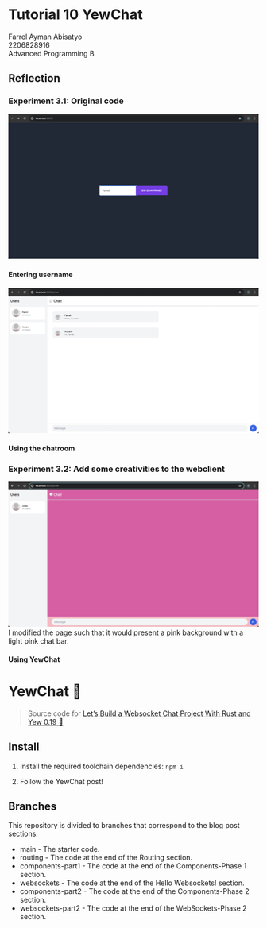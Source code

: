 # Tutorial 10 YewChat
Farrel Ayman Abisatyo  <br>
2206828916 <br>
Advanced Programming B <br>

## Reflection

### Experiment 3.1: Original code

<img src= "assets/images/Screen Shot 2024-05-08 at 13.38.15.png" width="600px"> <br>

#### Entering username <br>
<img src= "assets/images/Screen Shot 2024-05-08 at 13.37.57.png" width="600px"> <br>
#### Using the chatroom <br>

### Experiment 3.2: Add some creativities to the webclient
<img src= "assets/images/Screen Shot 2024-05-08 at 14.06.27.png" width="600px"> <br>
I modified the page such that it would present a pink background with a light pink chat bar.


#### Using YewChat

# YewChat 💬

> Source code for [Let’s Build a Websocket Chat Project With Rust and Yew 0.19 🦀](https://fsjohnny.medium.com/lets-build-a-websockets-project-with-rust-and-yew-0-19-60720367399f)

## Install

1. Install the required toolchain dependencies:
   ```npm i```

2. Follow the YewChat post!

## Branches

This repository is divided to branches that correspond to the blog post sections:

* main - The starter code.
* routing - The code at the end of the Routing section.
* components-part1 - The code at the end of the Components-Phase 1 section.
* websockets - The code at the end of the Hello Websockets! section.
* components-part2 - The code at the end of the Components-Phase 2 section.
* websockets-part2 - The code at the end of the WebSockets-Phase 2 section.
